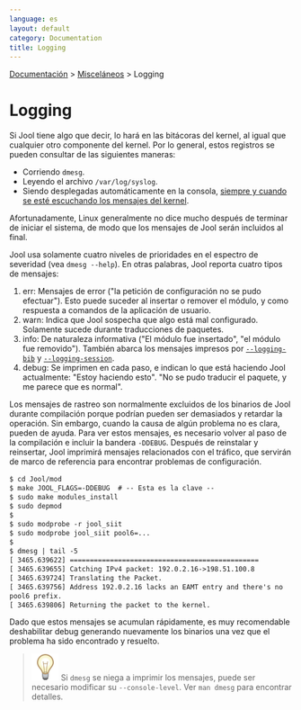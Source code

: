 ```yaml
---
language: es
layout: default
category: Documentation
title: Logging
---
```


[Documentación](documentation.html) > [Misceláneos](documentation.html#miscelneos) > Logging

# Logging

Si Jool tiene algo que decir, lo hará en las bitácoras del kernel, al igual que cualquier otro componente del kernel. Por lo general, estos registros se pueden consultar de las siguientes maneras:

- Corriendo `dmesg`.
- Leyendo el archivo `/var/log/syslog`.
- Siendo desplegadas automáticamente en la consola, [siempre y cuando se esté escuchando los mensajes del kernel](http://unix.stackexchange.com/a/13023).

Afortunadamente, Linux generalmente no dice mucho después de terminar de iniciar el sistema, de modo que los mensajes de Jool serán incluidos al final.

Jool usa solamente cuatro niveles de prioridades en el espectro de severidad (vea `dmesg --help`). En otras palabras, Jool reporta cuatro tipos de mensajes:

1. err: Mensajes de error ("la petición de configuración no se pudo efectuar"). Esto puede suceder al insertar o remover el módulo, y como respuesta a comandos de la aplicación de usuario.
2. warn: Indica que Jool sospecha que algo está mal configurado. Solamente sucede durante traducciones de paquetes.
3. info: De naturaleza informativa ("El módulo fue insertado", "el módulo fue removido"). También abarca los mensajes impresos por [`--logging-bib`](usr-flags-global.html#logging-bib) y [`--logging-session`](usr-flags-global.html#logging-session).
4. debug: Se imprimen en cada paso, e indican lo que está haciendo Jool actualmente: "Estoy haciendo esto". "No se pudo traducir el paquete, y me parece que es normal".

Los mensajes de rastreo son normalmente excluidos de los binarios de Jool durante compilación porque podrían pueden ser demasiados y retardar la operación. Sin embargo, cuando la causa de algún problema no es clara, pueden de ayuda. Para ver estos mensajes, es necesario volver al paso de la compilación e incluir la bandera `-DDEBUG`. Después de reinstalar y reinsertar, Jool imprimirá mensajes relacionados con el tráfico, que servirán de marco de referencia para encontrar problemas de configuración.

	$ cd Jool/mod
	$ make JOOL_FLAGS=-DDEBUG  # -- Esta es la clave -- 
	$ sudo make modules_install
	$ sudo depmod
	$
	$ sudo modprobe -r jool_siit
	$ sudo modprobe jool_siit pool6=...
	$
	$ dmesg | tail -5
	[ 3465.639622] ===============================================
	[ 3465.639655] Catching IPv4 packet: 192.0.2.16->198.51.100.8
	[ 3465.639724] Translating the Packet.
	[ 3465.639756] Address 192.0.2.16 lacks an EAMT entry and there's no pool6 prefix.
	[ 3465.639806] Returning the packet to the kernel.

Dado que estos mensajes se acumulan rápidamente, es muy recomendable deshabilitar debug generando nuevamente los binarios una vez que el problema ha sido encontrado y resuelto.

> ![Nota](../images/bulb.svg) Si `dmesg` se niega a imprimir los mensajes, puede ser necesario modificar su `--console-level`. 
> Ver `man dmesg` para encontrar detalles.


